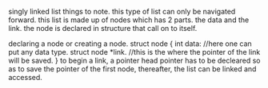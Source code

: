 singly linked list
things to note.
this type of list can only be navigated forward. this list is made up of nodes which has 2 parts. the data and the link. the node is declared in structure that call on to itself.

declaring a node or creating a node.
struct node
{
    int data: //here one can put any data type. 
    struct node *link. //this is the where the pointer of the link will be saved. 
}
to begin a link, a pointer head pointer has to be decleared so as to save the pointer of the first node, thereafter, the list can be linked and accessed.
